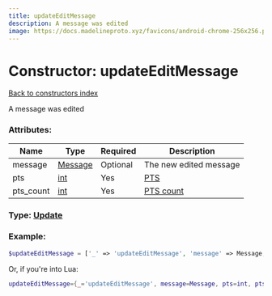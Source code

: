 ```yaml
---
title: updateEditMessage
description: A message was edited
image: https://docs.madelineproto.xyz/favicons/android-chrome-256x256.png
---
```

# Constructor: updateEditMessage  
[Back to constructors index](index.md)



A message was edited

### Attributes:

| Name     |    Type       | Required | Description |
|----------|---------------|----------|-------------|
|message|[Message](../types/Message.md) | Optional|The new edited message|
|pts|[int](../types/int.md) | Yes|[PTS](https://core.telegram.org/api/updates)|
|pts\_count|[int](../types/int.md) | Yes|[PTS count](https://core.telegram.org/api/updates)|



### Type: [Update](../types/Update.md)


### Example:

```php
$updateEditMessage = ['_' => 'updateEditMessage', 'message' => Message, 'pts' => int, 'pts_count' => int];
```  


Or, if you're into Lua:

```lua
updateEditMessage={_='updateEditMessage', message=Message, pts=int, pts_count=int}

```


